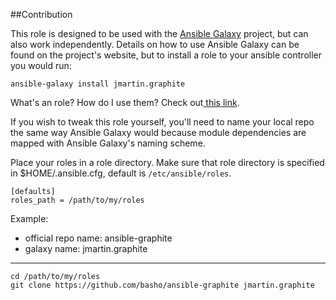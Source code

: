 ##Contribution

This role is designed to be used with the [Ansible Galaxy](https://galaxy.ansible.com/) project, but can also work independently.  Details on how to use Ansible Galaxy can be found on the project's website, but to install a role to your ansible controller you would run:

	ansible-galaxy install jmartin.graphite

 What's an role?  How do I use them? Check out[ this link](http://docs.ansible.com/playbooks_roles.html#roles).


If you wish to tweak this role yourself, you'll need to name your local repo the same way Ansible Galaxy would because module dependencies are mapped with Ansible Galaxy's naming scheme.

Place your roles in a role directory.  Make sure that role directory is specified in 
$HOME/.ansible.cfg, default is `/etc/ansible/roles`.

	[defaults]
	roles_path = /path/to/my/roles

Example:

* official repo name: ansible-graphite
* galaxy name: jmartin.graphite

___
	cd /path/to/my/roles
	git clone https://github.com/basho/ansible-graphite jmartin.graphite


